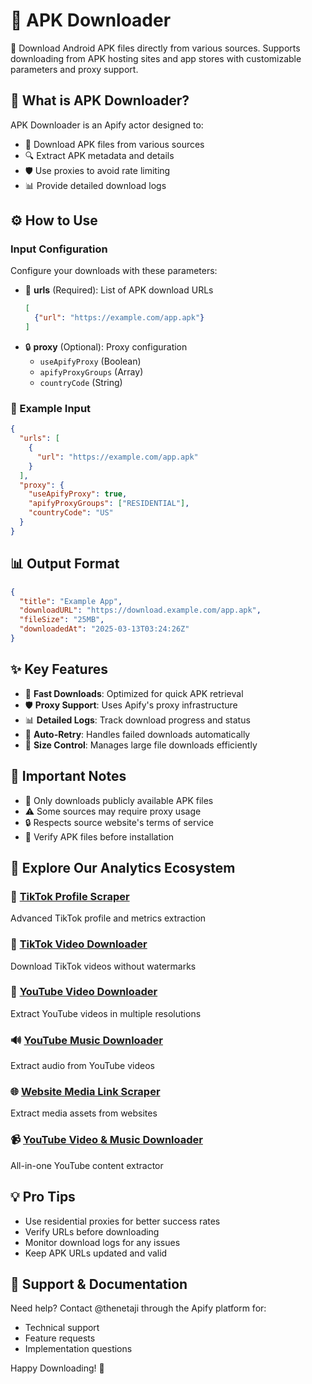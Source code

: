 # 📱 APK Downloader

🚀 Download Android APK files directly from various sources. Supports downloading from APK hosting sites and app stores with customizable parameters and proxy support.

## 🎯 What is APK Downloader?

APK Downloader is an Apify actor designed to:
- 📲 Download APK files from various sources
- 🔍 Extract APK metadata and details
- 🛡️ Use proxies to avoid rate limiting
- 📊 Provide detailed download logs

## ⚙️ How to Use

### Input Configuration

Configure your downloads with these parameters:

- 🔗 **urls** (Required): List of APK download URLs
  ```json
  [
    {"url": "https://example.com/app.apk"}
  ]
  ```
- 🔒 **proxy** (Optional): Proxy configuration
  - `useApifyProxy` (Boolean)
  - `apifyProxyGroups` (Array)
  - `countryCode` (String)

### 📝 Example Input

```json
{
  "urls": [
    {
      "url": "https://example.com/app.apk"
    }
  ],
  "proxy": {
    "useApifyProxy": true,
    "apifyProxyGroups": ["RESIDENTIAL"],
    "countryCode": "US"
  }
}
```

## 📊 Output Format

```json
{
  "title": "Example App",
  "downloadURL": "https://download.example.com/app.apk",
  "fileSize": "25MB",
  "downloadedAt": "2025-03-13T03:24:26Z"
}
```

## ✨ Key Features

- 🚀 **Fast Downloads**: Optimized for quick APK retrieval
- 🛡️ **Proxy Support**: Uses Apify's proxy infrastructure
- 📊 **Detailed Logs**: Track download progress and status
- 🔄 **Auto-Retry**: Handles failed downloads automatically
- 💾 **Size Control**: Manages large file downloads efficiently

## 🚨 Important Notes

- 📌 Only downloads publicly available APK files
- ⚠️ Some sources may require proxy usage
- 🔒 Respects source website's terms of service
- 📱 Verify APK files before installation

## 🚀 Explore Our Analytics Ecosystem

### 📱 [TikTok Profile Scraper](https://apify.com/thenetaji/tiktok-profile-scraper/api?utm_source=actor-docs&utm_medium=readme&utm_campaign=thenetaji)
Advanced TikTok profile and metrics extraction

### 🎵 [TikTok Video Downloader](https://apify.com/thenetaji/tiktok-video-downloader/api?utm_source=actor-docs&utm_medium=readme&utm_campaign=thenetaji)
Download TikTok videos without watermarks

### 🎥 [YouTube Video Downloader](https://apify.com/thenetaji/youtube-video-downloader/api?utm_source=actor-docs&utm_medium=readme&utm_campaign=thenetaji)
Extract YouTube videos in multiple resolutions

### 🔊 [YouTube Music Downloader](https://apify.com/thenetaji/youtube-music-downloader/api/openapi?utm_source=actor-docs&utm_medium=readme&utm_campaign=thenetaji)
Extract audio from YouTube videos

### 🌐 [Website Media Link Scraper](https://apify.com/thenetaji/website-media-link-scraper/api?utm_source=actor-docs&utm_medium=readme&utm_campaign=thenetaji)
Extract media assets from websites

### 📹 [YouTube Video & Music Downloader](https://apify.com/thenetaji/youtube-video-and-music-downloader?utm_source=actor-docs&utm_medium=readme&utm_campaign=thenetaji)
All-in-one YouTube content extractor

## 💡 Pro Tips

- Use residential proxies for better success rates
- Verify URLs before downloading
- Monitor download logs for any issues
- Keep APK URLs updated and valid

## 📮 Support & Documentation

Need help? Contact @thenetaji through the Apify platform for:
- Technical support
- Feature requests
- Implementation questions

Happy Downloading! 🎉